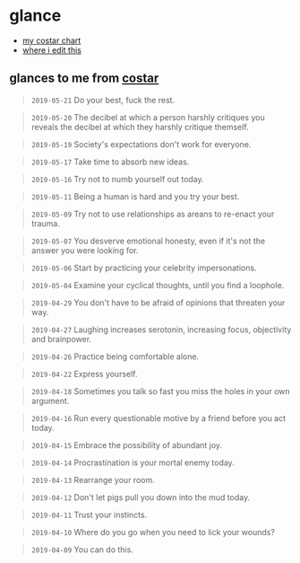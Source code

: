# glance

- [my costar chart](https://www.costarastrology.com/ryanve)
- [where i edit this](https://github.com/ryanve/glance)

## glances to me from [costar](https://www.costarastrology.com)

> `2019-05-21` Do your best, fuck the rest.

> `2019-05-20` The decibel at which a person harshly critiques you reveals the decibel at which they harshly critique themself.

> `2019-05-19` Society's expectations don't work for everyone.

> `2019-05-17` Take time to absorb new ideas.

> `2019-05-16` Try not to numb yourself out today.

> `2019-05-11` Being a human is hard and you try your best.

> `2019-05-09` Try not to use relationships as areans to re-enact your trauma.

> `2019-05-07` You desverve emotional honesty, even if it's not the answer you were looking for.

> `2019-05-06` Start by practicing your celebrity impersonations.

> `2019-05-04` Examine your cyclical thoughts, until you find a loophole.

> `2019-04-29` You don't have to be afraid of opinions that threaten your way.

> `2019-04-27` Laughing increases serotonin, increasing focus, objectivity and brainpower.

> `2019-04-26` Practice being comfortable alone.

> `2019-04-22` Express yourself.

> `2019-04-18` Sometimes you talk so fast you miss the holes in your own argument.

> `2019-04-16` Run every questionable motive by a friend before you act today.

> `2019-04-15` Embrace the possibility of abundant joy.

> `2019-04-14` Procrastination is your mortal enemy today.

> `2019-04-13` Rearrange your room.

> `2019-04-12` Don't let pigs pull you down into the mud today.

> `2019-04-11` Trust your instincts.

> `2019-04-10` Where do you go when you need to lick your wounds?

> `2019-04-09` You can do this.
